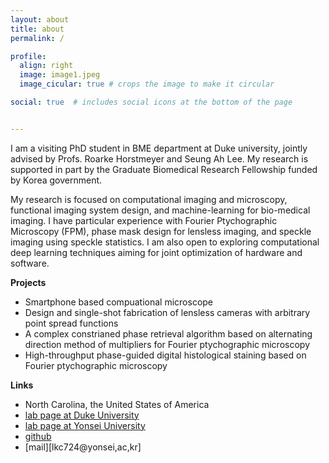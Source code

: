 ```yaml
---
layout: about
title: about
permalink: /

profile:
  align: right
  image: image1.jpeg
  image_cicular: true # crops the image to make it circular

social: true  # includes social icons at the bottom of the page


---
```








I am a visiting PhD student in BME department at Duke university, jointly advised by Profs. Roarke Horstmeyer and Seung Ah Lee. My research is supported in part by the Graduate Biomedical Research Fellowship funded by Korea government.

My research is focused on computational imaging and microscopy, functional imaging system design, and machine-learning for bio-medical imaging. I have particular experience with Fourier Ptychographic Microscopy (FPM), phase mask design for lensless imaging, and speckle imaging using speckle statistics. I am also open to exploring computational deep learning techniques aiming for joint optimization of hardware and software.

**Projects**

- Smartphone based compuational microscope
- Design and single-shot fabrication of lensless cameras with arbitrary point spread functions
- A complex constrianed phase retrieval algorithm based on alternating direction method of multipliers for Fourier ptychographic microscopy
- High-throughput phase-guided digital histological staining based on Fourier ptychographic microscopy

**Links**

* North Carolina, the United States of America
* [lab page at Duke University](http://horstmeyer.pratt.duke.edu/)
* [lab page at Yonsei University](https://sites.google.com/oisl.me/oisl/)
* [github](https://github.com/kyungchullee)
* [mail][lkc724@yonsei,ac,kr]


